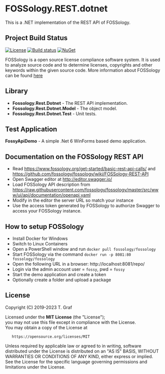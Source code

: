 # FOSSology.REST.dotnet

This is a .NET implementation of the REST API of FOSSology.

## Project Build Status
[![License](https://img.shields.io/badge/license-MIT-blue.svg)](https://opensource.org/licenses/MIT)
[![Build status](https://ci.appveyor.com/api/projects/status/has0mtn545n0nods?svg=true)](https://ci.appveyor.com/project/tngraf/fossology-rest-dotnet)
[![NuGet](https://img.shields.io/badge/nuget-v1.4.0-blue.svg)](https://www.nuget.org/packages/Fossology.Rest.Dotnet/)

FOSSology is a open source license compliance software system.
It is used to analyze source code and to determine licenses,
copyrights and other keywords within the given source code.
More information about FOSSology can be found [here](https://www.fossology.org/.)

## Library
* **Fossology.Rest.Dotnet** - The REST API implementation.
* **Fossology.Rest.Dotnet.Model** - The object model.
* **Fossology.Rest.Dotnet.Test** - Unit tests.

## Test Application

**FossyApiDemo** - A simple .Net 6 WinForms based demo application.

## Documentation on the FOSSology REST API

* Read  https://www.fossology.org/get-started/basic-rest-api-calls/
  and https://github.com/fossology/fossology/wiki/FOSSology-REST-API
* Open Swagger editor at http://editor.swagger.io/
* Load FOSSology API description from 
  https://raw.githubusercontent.com/fossology/fossology/master/src/www/ui/api/documentation/openapi.yaml
* Modify in the editor the server URL so match your instance
* Use the access token generated by FOSSology to authorize
  Swagger to access your FOSSology instance.

## How to setup FOSSology

* Install Docker for Windows
* Switch to Linux Containers
* Open a PowerShell window and run 
  ```docker pull fossology/fossology```
* Start FOSSology via the command
  ```docker run -p 8081:80 fossology/fossology```
* Open the following URL in a browser: 
  http://localhost:8081/repo/
* Login via the admin account
  user = ```fossy```, pwd = ```fossy```
* Start the demo application and create a token
* Optionally create a folder and upload a package 

## License

Copyright (C) 2019-2023 T. Graf

Licensed under the **MIT License** (the "License");  
you may not use this file except in compliance with the License.  
You may obtain a copy of the License at

       https://opensource.org/licenses/MIT

Unless required by applicable law or agreed to in writing, software distributed under the License is distributed on an "AS IS" BASIS, WITHOUT WARRANTIES OR CONDITIONS OF ANY KIND, either express or implied.
See the License for the specific language governing permissions and limitations under the License.
